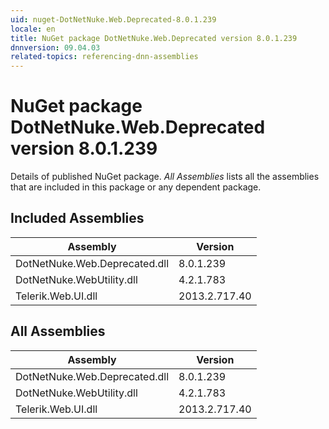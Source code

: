 ```yaml
---
uid: nuget-DotNetNuke.Web.Deprecated-8.0.1.239
locale: en
title: NuGet package DotNetNuke.Web.Deprecated version 8.0.1.239
dnnversion: 09.04.03
related-topics: referencing-dnn-assemblies
---
```


# NuGet package DotNetNuke.Web.Deprecated version 8.0.1.239
Details of published NuGet package.
*All Assemblies* lists all the assemblies that are included in this package or any dependent package.

## Included Assemblies

|Assembly|Version|
|---|---|
|DotNetNuke.Web.Deprecated.dll|8.0.1.239|
|DotNetNuke.WebUtility.dll|4.2.1.783|
|Telerik.Web.UI.dll|2013.2.717.40|

## All Assemblies

|Assembly|Version|
|---|---|
|DotNetNuke.Web.Deprecated.dll|8.0.1.239|
|DotNetNuke.WebUtility.dll|4.2.1.783|
|Telerik.Web.UI.dll|2013.2.717.40|

